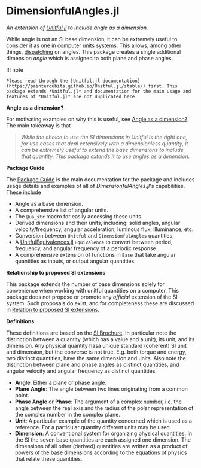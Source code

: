 # DimensionfulAngles.jl

*An extension of [Unitful.jl](https://painterqubits.github.io/Unitful.jl/) to include angle as a dimension.*

While angle is not an SI base dimension, it can be extremely useful to consider it as one in computer units systems.
This allows, among other things, [dispatching](https://docs.julialang.org/en/v1/manual/methods/) on angles.
This package creates a single additional dimension *angle* which is assigned to both plane and phase angles.

!!! note

    Please read through the [Unitful.jl documentation](https://painterqubits.github.io/Unitful.jl/stable/) first. This package extends *Unitful.jl* and documentation for the main usage and features of *Unitful.jl* are not duplicated here.

**Angle as a dimension?**

For motivating examples on why this is useful, see [Angle as a dimension?](@ref).
The main takeaway is that

> *While the choice to use the SI dimensions in Unitful is the right one, for use cases that deal extensively with a dimensionless quantity, it can be extremely useful to extend the base dimensions to include that quantity.*
> *This package extends it to use angles as a dimension.*

**Package Guide**

The [Package Guide](https://cmichelenstrofer.github.io/DimensionfulAngles.jl/stable/guide/intro/) is the main documentation for the package and includes usage details and examples of all of *DimensionfulAngles.jl*'s capabilities.
These include

  - Angle as a base dimension.
  - A comprehensive list of angular units.
  - The `@ua_str` macro for easily accessing these units.
  - Derived dimensions and their units, including: solid angles, angular velocity/frequency, angular acceleration, luminous flux, illuminance, etc.
  - Conversion between `Unitful` and `DimensionfulAngles` quantities.
  - A [UnitfulEquivalences.jl](https://sostock.github.io/UnitfulEquivalences.jl/stable/) `Equivalence` to convert between period, frequency, and angular frequency of a periodic response.
  - A comprehensive extension of functions in `Base` that take angular quantities as inputs, or output angular quantities.

**Relationship to proposed SI extensions**

This package extends the number of base dimensions solely for convenience when working with unitful quantities on a computer.
This package does not propose or promote any *official* extension of the SI system.
Such proposals do exist, and for completeness these are discussed in [Relation to proposed SI extensions](@ref).

**Definitions**

These definitions are based on the [SI Brochure](https://www.bipm.org/en/publications/si-brochure).
In particular note the distinction between a quantity (which has a value and a unit), its unit, and its dimension.
Any physical quantity hasa unique standard (coherent) SI unit and dimension, but the converse is not true.
E.g. both torque and energy, two distinct quantities, have the same dimension and units.
Also note the distinction between plane and phase angles as distinct quantities, and angular velocity and angular frequency as distinct quantities.

  - **Angle**: Either a plane or phase angle.
  - **Plane Angle**: The angle between two lines originating from a common point.
  - **Phase Angle** or **Phase**: The argument of a complex number, i.e. the angle between the real axis and the radius of the polar representation of the complex number in the complex plane.
  - **Unit**: A particular example of the quantity concerned which is used as a reference. For a particular quantity different units may be used.
  - **Dimension**: A conventional system for organizing physical quantities. In the SI the seven base quantities are each assigned one dimension. The dimensions of all other (derived) quantities are written as a product of powers of the base dimensions according to the equations of physics that relate these quantities.
